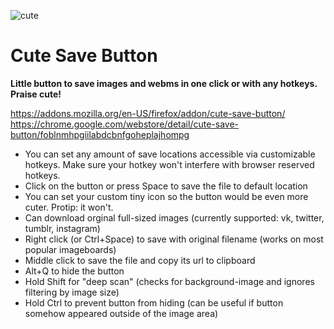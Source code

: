 ![cute](https://i.imgur.com/ILlSir4.png)

# Cute Save Button

**Little button to save images and webms in one click or with any hotkeys. Praise cute!**

https://addons.mozilla.org/en-US/firefox/addon/cute-save-button/  
https://chrome.google.com/webstore/detail/cute-save-button/foblnmhpgiilabdcbnfgoheplajhompg

* You can set any amount of save locations accessible via customizable hotkeys. Make sure your hotkey won't interfere with browser reserved hotkeys.
* Click on the button or press Space to save the file to default location
* You can set your custom tiny icon so the button would be even more cuter. Protip: it won't.
* Can download orginal full-sized images (currently supported: vk, twitter, tumblr, instagram)
* Right click (or Ctrl+Space) to save with original filename (works on most popular imageboards)
* Middle click to save the file and copy its url to clipboard
* Alt+Q to hide the button
* Hold Shift for "deep scan" (checks for background-image and ignores filtering by image size)
* Hold Ctrl to prevent button from hiding (can be useful if button somehow appeared outside of the image area)
